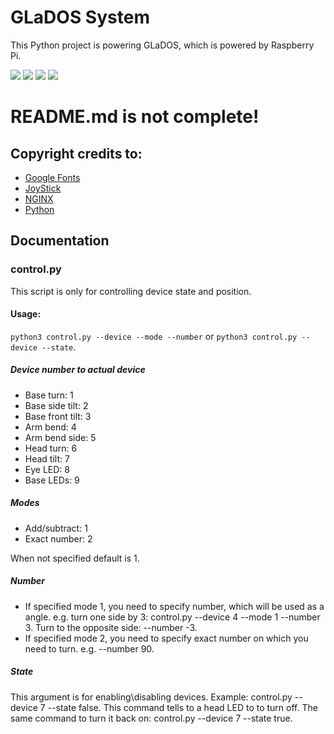 # GLaDOS System

This Python project is powering GLaDOS, which is powered by Raspberry Pi.

![](https://img.shields.io/badge/Version-1.0--alpha3-blue)
![](https://img.shields.io/badge/Code%20quality-middling-yellow)
![](https://img.shields.io/badge/Complete-no-red)
![](https://img.shields.io/badge/Python-3.8-yellow)

# README.md is not complete!

## Copyright credits to:

- [Google Fonts](https://fonts.google.com)
- [JoyStick](https://github.com/bobboteck/JoyStick)
- [NGINX](https://nginx.com)
- [Python](https://python.org)

## Documentation

### control.py

This script is only for controlling device state and position.

#### Usage:
`python3 control.py --device --mode --number` or `python3 control.py --device --state`.

##### Device number to actual device
 - Base turn: 1
 - Base side tilt: 2
 - Base front tilt: 3
 - Arm bend: 4
 - Arm bend side: 5
 - Head turn: 6
 - Head tilt: 7
 - Eye LED: 8
 - Base LEDs: 9
    
##### Modes
 - Add/subtract: 1
 - Exact number: 2
 
When not specified default is 1.
    
##### Number
 - If specified mode 1, you need to specify number, which will be used as a angle. e.g. turn one side by 3: control.py --device 4 --mode 1 --number 3. Turn to the opposite side: --number -3.
 - If specified mode 2, you need to specify exact number on which you need to turn. e.g. --number 90.
    
##### State

This argument is for enabling\disabling devices. Example: control.py --device 7 --state false. 
This command tells to a head LED to to turn off. 
The same command to turn it back on: control.py --device 7 --state true.
